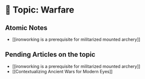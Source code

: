 # 📎 Topic: Warfare
## Atomic Notes 
- [[ironworking is a prerequisite for militarized mounted archery]]

## Pending Articles on the topic
- [[ironworking is a prerequisite for militarized mounted archery]]
- [[Contextualizing Ancient Wars for Modern Eyes]]
